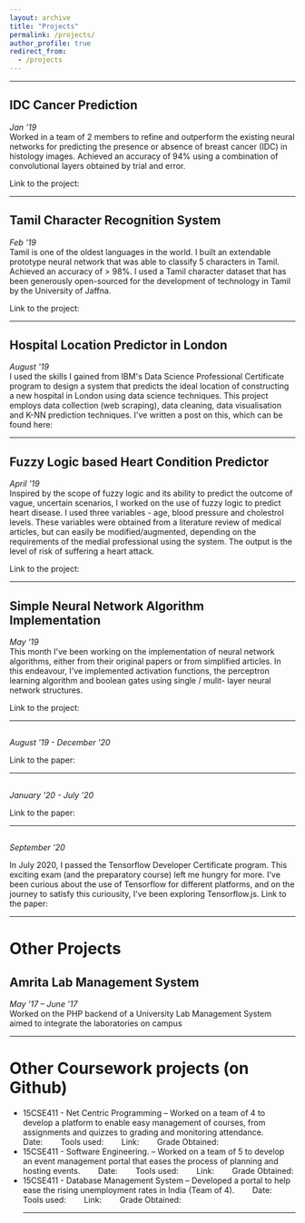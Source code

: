 ```yaml
---
layout: archive
title: "Projects"
permalink: /projects/
author_profile: true
redirect_from:
  - /projects
---
```

<hr>

## IDC Cancer Prediction
_Jan ’19_
<br>
Worked in a team of 2 members to refine and outperform the existing neural networks for predicting the presence or absence of breast cancer (IDC) in histology images. Achieved an accuracy of 94% using a combination of convolutional layers obtained by trial and error.

Link to the project:

<hr>

## Tamil Character Recognition System
_Feb '19_
<br>
Tamil is one of the oldest languages in the world. I built an extendable prototype neural network that was able to classify 5 characters in Tamil. Achieved an accuracy of > 98%. I used a Tamil character dataset that has been generously open-sourced for the development of technology in Tamil by the University of Jaffna.

Link to the project:

<hr>

## Hospital Location Predictor in London
_August '19_
<br>
I used the skills I gained from IBM's Data Science Professional Certificate program to design a system that predicts the ideal location of constructing a new hospital in London using data science techniques. This project employs data collection (web scraping), data cleaning, data visualisation and K-NN prediction techniques. I've written a post on this, which can be found here:

<hr>

## Fuzzy Logic based Heart Condition Predictor
_April '19_
<br>
Inspired by the scope of fuzzy logic and its ability to predict the outcome of vague, uncertain scenarios, I worked on the use of fuzzy logic to predict heart disease. I used three variables - age, blood pressure and cholestrol levels. These variables were obtained from a literature review of medical articles, but can easily be modified/augmented, depending on the requirements of the medial professional using the system. The output is the level of risk of suffering a heart attack.

Link to the project:

<hr>

## Simple Neural Network Algorithm Implementation
_May '19_
<br>
This month I've been working on the implementation of neural network algorithms, either from their original papers or from simplified articles. In this endeavour, I've implemented activation functions, the perceptron learning algorithm and boolean gates using single / mulit- layer neural network structures.

Link to the project:

<hr>


##
_August '19 - December '20_
<br>

Link to the paper:

<hr>

##
_January '20 - July '20_
<br>

Link to the paper:

<hr>

##
_September '20_
<br>

In July 2020, I passed the Tensorflow Developer Certificate program. This exciting exam (and the preparatory course) left me hungry for more. I've been curious about the use of Tensorflow for different platforms, and on the journey to satisfy this curiousity, I've been exploring Tensorflow.js.
Link to the paper:

<hr>

# Other Projects

## Amrita Lab Management System
_May ’17 – June ’17_
<br>
Worked on the PHP backend of a University Lab Management System aimed to integrate the laboratories on campus

<hr>

# Other Coursework projects (on Github)
<ul>
<li> 15CSE411 - Net Centric Programming – Worked on a team of 4 to develop a platform to enable easy management of courses, from assignments and quizzes to grading and monitoring attendance.
&nbsp;&nbsp;&nbsp;&nbsp;&nbsp;&nbsp; Date:
&nbsp;&nbsp;&nbsp;&nbsp;&nbsp;&nbsp; Tools used:
&nbsp;&nbsp;&nbsp;&nbsp;&nbsp;&nbsp; Link:
&nbsp;&nbsp;&nbsp;&nbsp;&nbsp;&nbsp; Grade Obtained:
<li> 15CSE411 - Software Engineering. – Worked on a team of 5 to develop an event management portal that eases the process of planning and hosting events.
&nbsp;&nbsp;&nbsp;&nbsp;&nbsp;&nbsp; Date:
&nbsp;&nbsp;&nbsp;&nbsp;&nbsp;&nbsp; Tools used:
&nbsp;&nbsp;&nbsp;&nbsp;&nbsp;&nbsp; Link:
&nbsp;&nbsp;&nbsp;&nbsp;&nbsp;&nbsp; Grade Obtained:
<li> 15CSE411 - Database Management System – Developed a portal to help ease the rising unemployment rates in India (Team of 4).
&nbsp;&nbsp;&nbsp;&nbsp;&nbsp;&nbsp; Date:
&nbsp;&nbsp;&nbsp;&nbsp;&nbsp;&nbsp; Tools used:
&nbsp;&nbsp;&nbsp;&nbsp;&nbsp;&nbsp; Link:
&nbsp;&nbsp;&nbsp;&nbsp;&nbsp;&nbsp; Grade Obtained:
<hr>
